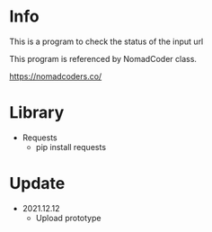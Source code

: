# Info
This is a program to check the status of the input url

This program is referenced by NomadCoder class.

https://nomadcoders.co/

# Library
- Requests
  - pip install requests


# Update

- 2021.12.12
  - Upload prototype

